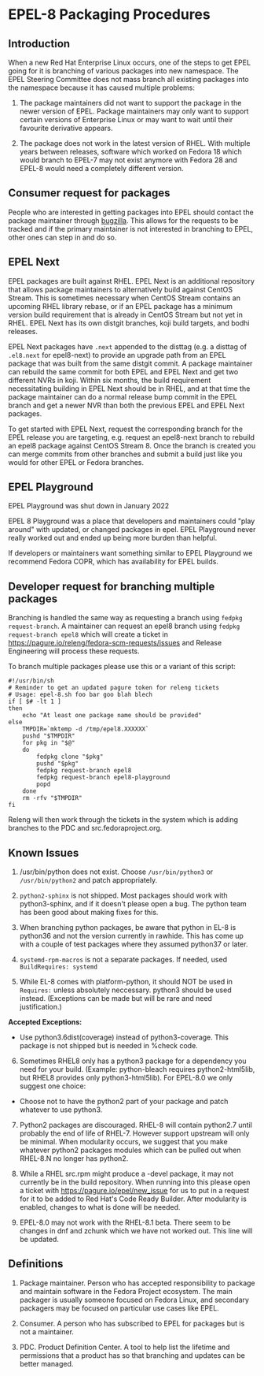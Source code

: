 # EPEL-8 Packaging Procedures

## Introduction

When a new Red Hat Enterprise Linux occurs, one of the steps to get
EPEL going for it is branching of various packages into new
namespace. The EPEL Steering Committee does not mass branch all
existing packages into the namespace because it has caused multiple
problems:

1. The package maintainers did not want to support the package in the
newer version of EPEL. Package maintainers may only want to support
certain versions of Enterprise Linux or may want to wait until their
favourite derivative appears.

2. The package does not work in the latest version of RHEL. With
multiple years between releases, software which worked on Fedora 18
which would branch to EPEL-7 may not exist anymore with Fedora 28 and
EPEL-8 would need a completely different version.

## Consumer request for packages

People who are interested in getting packages into EPEL should contact
the package maintainer through
[bugzilla](https://bugzilla.redhat.com/). This allows for the requests
to be tracked and if the primary maintainer is not interested in
branching to EPEL, other ones can step in and do so.

## EPEL Next

EPEL packages are built against RHEL.  EPEL Next is an additional repository
that allows package maintainers to alternatively build against CentOS Stream.
This is sometimes necessary when CentOS Stream contains an upcoming RHEL
library rebase, or if an EPEL package has a minimum version build requirement
that is already in CentOS Stream but not yet in RHEL.  EPEL Next has its own
distgit branches, koji build targets, and bodhi releases.

EPEL Next packages have `.next` appended to the disttag (e.g. a disttag of
`.el8.next` for epel8-next) to provide an upgrade path from an EPEL package
that was built from the same distgit commit.  A package maintainer can rebuild
the same commit for both EPEL and EPEL Next and get two different NVRs in koji.
Within six months, the build requirement necessitating building in EPEL Next
should be in RHEL, and at that time the package maintainer can do a normal
release bump commit in the EPEL branch and get a newer NVR than both the
previous EPEL and EPEL Next packages.

To get started with EPEL Next, request the corresponding branch for the EPEL
release you are targeting, e.g. request an epel8-next branch to rebuild an
epel8 package against CentOS Stream 8.  Once the branch is created you can
merge commits from other branches and submit a build just like you would for
other EPEL or Fedora branches.

## EPEL Playground

EPEL Playground was shut down in January 2022

EPEL 8 Playground was a place that developers and maintainers could 
"play around" with updated, or changed packages in epel. EPEL Playground
never really worked out and ended up being more burden than helpful.

If developers or maintainers want something similar to EPEL Playground 
we recommend Fedora COPR, which has availability for EPEL builds.


## Developer request for branching multiple packages

Branching is handled the same way as requesting a branch using `fedpkg
request-branch`. A maintainer can request an epel8 branch using
`fedpkg request-branch epel8` which will create a ticket in
https://pagure.io/releng/fedora-scm-requests/issues and Release
Engineering will process these requests.

To branch multiple packages please use this or a variant of this
script:

```
#!/usr/bin/sh
# Reminder to get an updated pagure token for releng tickets
# Usage: epel-8.sh foo bar goo blah blech
if [ $# -lt 1 ]
then
    echo "At least one package name should be provided"
else
    TMPDIR=`mktemp -d /tmp/epel8.XXXXXX`
    pushd "$TMPDIR"
    for pkg in "$@"
    do
        fedpkg clone "$pkg"
        pushd "$pkg"
        fedpkg request-branch epel8
	    fedpkg request-branch epel8-playground
        popd
    done
    rm -rfv "$TMPDIR"
fi
```

Releng will then work through the tickets in the system which is
adding branches to the PDC and src.fedoraproject.org.


## Known Issues

1. /usr/bin/python does not exist. Choose ``/usr/bin/python3`` or
``/usr/bin/python2`` and patch appropriately.

2. ``python2-sphinx`` is not shipped. Most packages should work with
python3-sphinx, and if it doesn't please open a bug. The python team
has been good about making fixes for this.

3. When branching python packages, be aware that python in EL-8 is
python36 and not the version currently in rawhide. This has come up
with a couple of test packages where they assumed python37 or later.

4. ``systemd-rpm-macros`` is not a separate packages. If needed, used
``BuildRequires: systemd``

5. While EL-8 comes with platform-python, it should NOT be used in
``Requires:`` unless absolutely neccessary. python3 should be used
instead. (Exceptions can be made but will be rare and need
justification.)

**Accepted Exceptions:**
* Use python3.6dist(coverage) instead of python3-coverage. This
  package is not shipped but is needed in %check code.

6. Sometimes RHEL8 only has a python3 package for a dependency you
need for your build. (Example: python-bleach requires
python2-html5lib, but RHEL8 provides only python3-html5lib). For
EPEL-8.0 we only suggest one choice:

* Choose not to have the python2 part of your package and patch
  whatever to use python3.

7. Python2 packages are discouraged. RHEL-8 will contain python2.7
until probably the end of life of RHEL-7. However support upstream
will only be minimal. When modularity occurs, we suggest that you make
whatever python2 packages modules which can be pulled out when
RHEL-8.N no longer has python2.

8. While a RHEL src.rpm might produce a -devel package, it may not
currently be in the build repository. When running into this please
open a ticket with https://pagure.io/epel/new_issue for us to put in a
request for it to be added to Red Hat's Code Ready Builder. After
modularity is enabled, changes to what is done will be needed.

9. EPEL-8.0 may not work with the RHEL-8.1 beta. There seem to be
changes in dnf and zchunk which we have not worked out. This line will
be updated.


## Definitions

1. Package maintainer. Person who has accepted responsibility to
package and maintain software in the Fedora Project ecosystem. The
main packager is usually someone focused on Fedora Linux, and
secondary packagers may be focused on particular use cases like EPEL.

2. Consumer. A person who has subscribed to EPEL for packages but is
not a maintainer.

3. PDC. Product Definition Center. A tool to help list the lifetime
and permissions that a product has so that branching and updates can
be better managed.
